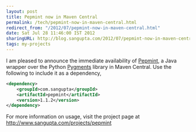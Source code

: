 ```yaml
---
layout: post
title: Pepmint now in Maven Central
permalink: /tech/pepmint-now-in-maven-central.html
redirect_from: "/2012/07/pepmint-now-in-maven-central.html"
date: Sat Jul 28 11:46:00 IST 2012
sharingURL: http://blog.sangupta.com/2012/07/pepmint-now-in-maven-central.html
tags: my-projects
---
```

I am pleased to announce the immediate availability of 
<a href="http://www.sangupta.com/projects/pepmint">Pepmint</a>, a Java wrapper 
over the Python <a href="http://pygments.org">Pygments</a> library in Maven Central. Use the 
following to include it as a dependency,

<!-- break here -->

```xml
<dependency>
    <groupId>com.sangupta</groupId>
    <artifactId>pepmint</artifactId>
    <version>1.1.2</version>
</dependency>
```

For more information on usage, visit the project page at 
<a href="http://www.sangupta.com/projects/pepmint">http://www.sangupta.com/projects/pepmint</a>
